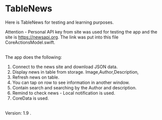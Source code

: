 # TableNews
Here is TableNews for testing and learning purposes.


Attention - Personal API key from site was used for testing the app and the site is 
https://newsapi.org.
The link was put into this file CoreActionsModel.swift. 

</br >The app does the following:
1. Connect to the news site and download JSON data. 
2. Display news in table from storage. Image,Author,Description,
3. Refresh news on table.
4. You can tap on row to see information in another window.
5. Contain search and searching by the Author and description.
6. Remind to check news - Local notification is used.
7. СoreData is used.

</br > Version: 1.9 .
